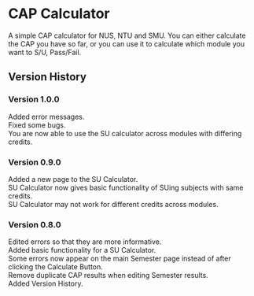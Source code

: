 <h1> CAP Calculator </h1>

A simple CAP calculator for NUS, NTU and SMU. You can either calculate the CAP you have so far, or you can use it to calculate which module you want to S/U, Pass/Fail.

<h2>Version History </h2>

<h3> Version 1.0.0 </h3>
Added error messages. </br>
Fixed some bugs.</br>
You are now able to use the SU calculator across modules with differing credits.</br> 

<h3> Version 0.9.0 </h3>
Added a new page to the SU Calculator. </br> 
SU Calculator now gives basic functionality of SUing subjects with same credits.</br>  
SU Calculator may not work for different credits across modules.</br>

<h3> Version 0.8.0 </h3>
Edited errors so that they are more informative.</br> 
Added basic functionality for a SU Calculator.</br>  
Some errors now appear on the main Semester page instead of after clicking the Calculate Button.</br>  
Remove duplicate CAP results when editing Semester results.</br>
Added Version History.</br>
